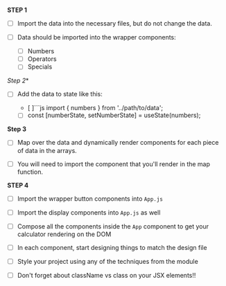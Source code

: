 **STEP 1**

- [ ] Import the data into the necessary files, but do not change the data.

- [ ] Data should be imported into the wrapper components: 
   - [ ] Numbers
   - [ ] Operators
   - [ ] Specials

*Step 2**

- [ ] Add the data to state like this:
  - [ ]```js
      import { numbers } from '../path/to/data';

  - [ ] const [numberState, setNumberState] = useState(numbers);

**Step 3**

 - [ ] Map over the data and dynamically render components for each piece of data in the arrays.


 - [ ] You will need to import the component that you'll render in the map function.

**STEP 4**

- [ ] Import the wrapper button components into `App.js`

- [ ] Import the display components into `App.js` as well

- [ ] Compose all the components inside the `App` component to get your calculator rendering on the DOM

- [ ] In each component, start designing things to match the design file

- [ ] Style your project using any of the techniques from the module

- [ ] Don't forget about className vs class on your JSX elements!!


